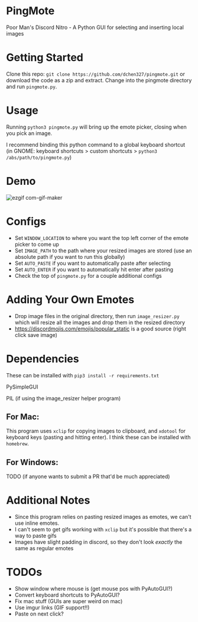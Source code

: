 # PingMote
Poor Man's Discord Nitro - A Python GUI for selecting and inserting local images
# Getting Started
Clone this repo: `git clone https://github.com/dchen327/pingmote.git` or download the code as a zip and extract. Change into the pingmote directory and run `pingmote.py`.
# Usage
Running `python3 pingmote.py` will bring up the emote picker, closing when you pick an image.

I recommend binding this python command to a global keyboard shortcut (in GNOME: keyboard shortcuts > custom shortcuts > `python3 /abs/path/to/pingmote.py`)
# Demo
![ezgif com-gif-maker](https://user-images.githubusercontent.com/37674516/107125905-81540c80-687a-11eb-9def-b4e51f2b9d32.gif)

# Configs
- Set `WINDOW_LOCATION` to where you want the top left corner of the emote picker to come up
- Set `IMAGE_PATH` to the path where your resized images are stored (use an absolute path if you want to run this globally)
- Set `AUTO_PASTE` if you want to automatically paste after selecting
- Set `AUTO_ENTER` if you want to automatically hit enter after pasting
- Check the top of `pingmote.py` for a couple additional configs

# Adding Your Own Emotes
- Drop image files in the original directory, then run `image_resizer.py` which will resize all the images and drop them in the resized directory
- https://discordmojis.com/emojis/popular_static is a good source (right click save image)

# Dependencies
These can be installed with `pip3 install -r requirements.txt`

PySimpleGUI

PIL (if using the image_resizer helper program)

## For Mac:
This program uses `xclip` for copying images to clipboard, and `xdotool` for keyboard keys (pasting and hitting enter). I think these can be installed with `homebrew`.

## For Windows:
TODO (if anyone wants to submit a PR that'd be much appreciated)

# Additional Notes
- Since this program relies on pasting resized images as emotes, we can't use inline emotes.
- I can't seem to get gifs working with `xclip` but it's possible that there's a way to paste gifs
- Images have slight padding in discord, so they don't look *exactly* the same as regular emotes

# TODOs
- Show window where mouse is (get mouse pos with PyAutoGUI?)
- Convert keyboard shortcuts to PyAutoGUI?
- Fix mac stuff (GUIs are super weird on mac)
- Use imgur links (GIF support!!)
- Paste on next click?